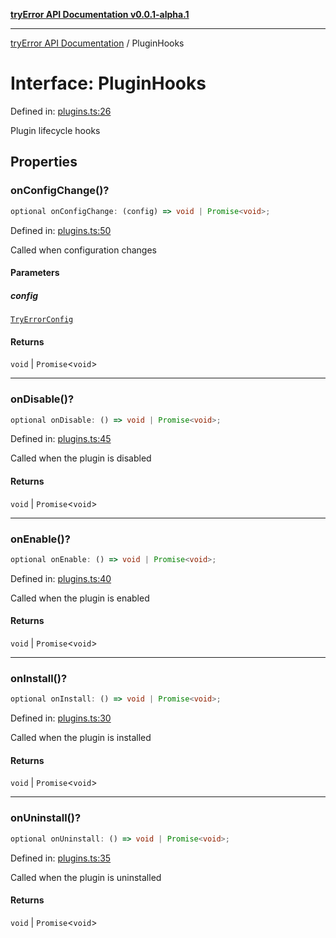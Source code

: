 [**tryError API Documentation v0.0.1-alpha.1**](../index.md)

***

[tryError API Documentation](../index.md) / PluginHooks

# Interface: PluginHooks

Defined in: [plugins.ts:26](https://github.com/oconnorjohnson/tryError/blob/e3ae0308069a4fba073f4543d527ad76373db795/src/plugins.ts#L26)

Plugin lifecycle hooks

## Properties

### onConfigChange()?

```ts
optional onConfigChange: (config) => void | Promise<void>;
```

Defined in: [plugins.ts:50](https://github.com/oconnorjohnson/tryError/blob/e3ae0308069a4fba073f4543d527ad76373db795/src/plugins.ts#L50)

Called when configuration changes

#### Parameters

##### config

[`TryErrorConfig`](TryErrorConfig.md)

#### Returns

`void` \| `Promise`\<`void`\>

***

### onDisable()?

```ts
optional onDisable: () => void | Promise<void>;
```

Defined in: [plugins.ts:45](https://github.com/oconnorjohnson/tryError/blob/e3ae0308069a4fba073f4543d527ad76373db795/src/plugins.ts#L45)

Called when the plugin is disabled

#### Returns

`void` \| `Promise`\<`void`\>

***

### onEnable()?

```ts
optional onEnable: () => void | Promise<void>;
```

Defined in: [plugins.ts:40](https://github.com/oconnorjohnson/tryError/blob/e3ae0308069a4fba073f4543d527ad76373db795/src/plugins.ts#L40)

Called when the plugin is enabled

#### Returns

`void` \| `Promise`\<`void`\>

***

### onInstall()?

```ts
optional onInstall: () => void | Promise<void>;
```

Defined in: [plugins.ts:30](https://github.com/oconnorjohnson/tryError/blob/e3ae0308069a4fba073f4543d527ad76373db795/src/plugins.ts#L30)

Called when the plugin is installed

#### Returns

`void` \| `Promise`\<`void`\>

***

### onUninstall()?

```ts
optional onUninstall: () => void | Promise<void>;
```

Defined in: [plugins.ts:35](https://github.com/oconnorjohnson/tryError/blob/e3ae0308069a4fba073f4543d527ad76373db795/src/plugins.ts#L35)

Called when the plugin is uninstalled

#### Returns

`void` \| `Promise`\<`void`\>
